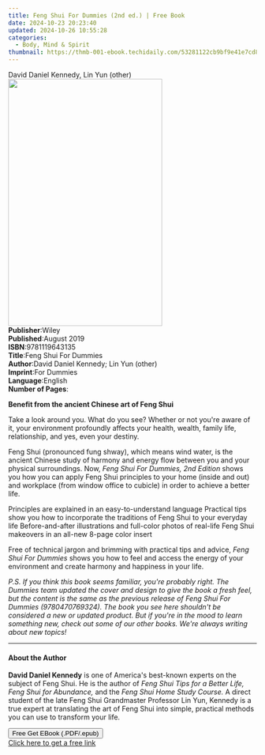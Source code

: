 ```yaml
---
title: Feng Shui For Dummies (2nd ed.) | Free Book
date: 2024-10-23 20:23:40
updated: 2024-10-26 10:55:28
categories:
  - Body, Mind & Spirit
thumbnail: https://thmb-001-ebook.techidaily.com/53281122cb9bf9e41e7cd8bb26682a34f138c209121be3a43732be74f0b73c6c.jpg
---
```

<main id="book-container">
  <div class="flex flex-col">
    <div class="book-brief flex-1 py-6 px-4 sm:p-6 md:py-10 md:px-8">
      <!-- brief-->
      <div class="book-brief-main">David Daniel Kennedy, Lin Yun (other)</div>
    </div>
    <div
      class="book-meta-info flex-1 grid gap-4 col-start-1 col-end-3 row-start-1 sm:mb-6 sm:grid-cols-4 lg:gap-6 lg:col-start-2 lg:row-end-6 lg:row-span-6 lg:mb-0"
    >
      <div
        class="book-meta-info-left place-content-center mt-4 p-4 text-sm leading-6 col-start-2 col-span-2 dark:text-slate-400"
      >
        <img
          class="w-full h-500 object-cover rounded-lg sm:h-255 sm:col-span-2 lg:col-span-full"
          src="https://img-001-ebook.techidaily.com/5c320b7965de0dab7066e00083f7bcc7337cb30c5d202605d00b71bbca55a1fa.jpg"
          alt=""
          width="312"
          height="500"
        />
      </div>
      <div
        class="book-meta-info-right mt-2 col-start-1 row-start-2 col-span-3 self-center"
      >
        <!-- meta data  -->
        <div class="flex flex-col px-4 md:px-8">
          <div class="flex-1">
            <strong>Publisher</strong>:<span class="px-2">Wiley</span>
          </div>
          <div class="flex-1">
            <strong>Published</strong>:<span class="px-2">August 2019</span>
          </div>
          <div class="flex-1">
            <strong>ISBN</strong>:<span class="px-2">9781119643135</span>
          </div>
          <div class="flex-1">
            <strong>Title</strong>:<span class="px-2"
              >Feng Shui For Dummies</span
            >
          </div>
          <div class="flex-1">
            <strong>Author</strong>:<span class="px-2"
              >David Daniel Kennedy; Lin Yun (other)</span
            >
          </div>
          <div class="flex-1">
            <strong>Imprint</strong>:<span class="px-2">For Dummies</span>
          </div>
          <div class="flex-1">
            <strong>Language</strong>:<span class="px-2">English</span>
          </div>
          <div class="flex-1">
            <strong>Number of Pages</strong>:<span class="px-2"></span>
          </div>
        </div>
      </div>
    </div>
    <div class="book-description flex-1 py-6 px-4 sm:p-6 md:py-10 md:px-8">
      <div class="book-description-main">
        <div accordion-content="" id="description">
          <p>
            <b>Benefit from the ancient Chinese art of Feng Shui</b
            ><b>&nbsp;</b>
          </p>
          <p>
            Take a look around you. What do you see? Whether or not you're aware
            of it, your environment profoundly affects your health, wealth,
            family life, relationship, and yes, even your destiny.&nbsp;
          </p>
          <p>
            Feng Shui (pronounced fung shway), which means wind water, is the
            ancient Chinese study of harmony and energy flow between you and
            your physical surroundings. Now,
            <i>Feng Shui For Dummies, 2nd Edition</i> shows you how you can
            apply Feng Shui principles to your home (inside and out) and
            workplace (from window office to cubicle) in order to achieve a
            better life.
          </p>
          Principles are explained in an easy-to-understand language Practical
          tips show you how to incorporate the traditions of Feng Shui to your
          everyday life Before-and-after illustrations and full-color photos of
          real-life Feng Shui makeovers in an all-new 8-page color insert&nbsp;
          <p>
            Free of technical jargon and brimming with practical tips and
            advice, <i>Feng Shui For Dummies</i> shows you how to feel and
            access the energy of your environment and create harmony and
            happiness in your life.
          </p>
          <p>
            <i
              >P.S. If you think this book seems familiar, you're probably
              right. The Dummies team updated the cover and design to give the
              book a fresh feel, but the content is the same as the previous
              release of Feng Shui For Dummies (9780470769324). The book you see
              here shouldn't be considered a new or updated product. But if
              you're in the mood to learn something new, check out some of our
              other books. We're always writing about new topics!</i
            >
          </p>
        </div>
        <div class="accordion-fader"></div>
      </div>
    </div>
    <div class="book-excerpts flex-1 py-6 px-4 sm:p-6 md:py-10 md:px-8">
      <!-- excerpts-->
      <div class="book-excerpts-main">
        <hr />
        <h4 class="placeholder placeholder-heading">
          <span>About the Author</span>
        </h4>
        <p></p>
        <p>
          <b>David Daniel Kennedy</b> is one of America's best-known experts on
          the subject of Feng Shui. He is the author of
          <i>Feng Shui Tips for a Better Life, Feng Shui for Abundance,</i> and
          <i></i> the <i>Feng Shui Home Study Course.</i> A direct student of
          the late Feng Shui Grandmaster Professor Lin Yun, Kennedy is a true
          expert at translating the art of Feng Shui into simple, practical
          methods you can use to transform your life.
        </p>
        <p></p>
      </div>
    </div>
    <div
      class="book-about-author flex-1 py-6 px-4 sm:p-6 md:py-10 md:px-8"
    ></div>
    <div class="book-free-get flex-1 py-6 px-4 sm:p-6 md:py-10 md:px-8">
      <button
        id="btn-free-get"
        class="bg-blue-500 hover:bg-blue-700 text-white font-bold py-2 px-4 rounded"
      >
        Free Get EBook (.PDF/.epub)
      </button>
      <div id="countdown-display" class="px-2 text-lg mt-2"></div>
      <a
        id="free-link"
        class="hidden bg-blue-500 hover:bg-blue-700 text-white font-bold py-2 px-4 rounded"
        href="https://www.ebooks.com/en-us/book/209760161/feng-shui-for-dummies/david-daniel-kennedy/"
        target="_blank"
        >Click here to get a free link</a
      >
    </div>
    <script>
      let countdownTime = 0;
      let countdownInterval = null;
      document
        .getElementById('btn-free-get')
        .addEventListener('click', startCountdown);
      function startCountdown() {
        countdownTime = new Date().getTime() + 60000 * 3;
        countdownInterval = setInterval(updateCountdown, 1000);
        document.getElementById('btn-free-get').disabled = true;
        document
          .getElementById('btn-free-get')
          .classList.add('bg-gray-500', 'cursor-not-allowed');
      }
      function updateCountdown() {
        let currentTime = new Date().getTime();
        let timeLeft = countdownTime - currentTime;
        let secondsLeft = Math.floor(timeLeft / 1000);
        document.getElementById('countdown-display').innerHTML =
          `Remaining time: ${secondsLeft} seconds.`;
        if (secondsLeft <= 0) {
          clearInterval(countdownInterval);
          document.getElementById('btn-free-get').classList.add('hidden');
          document.getElementById('free-link').classList.remove('hidden');
          document.getElementById('countdown-display').innerHTML = '';
        }
      }
    </script>
  </div>
</main>

